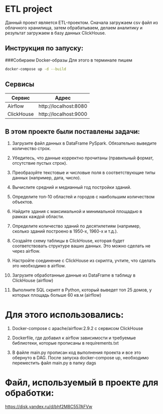 # ETL project

Данный проект является ETL-проектом. Сначала загружаем csv файл из облачного хранилища, затем обрабатываем, делаем аналитику и результат загружаем в базу данных ClickHouse.

## Инструкция по запуску:
###Собираем Docker-образы
Для этого в терминале пишем
```bash
docker-compose up -d --build
```
## Сервисы
| Сервис     | Адрес                 |
|------------|-----------------------|
| Airflow | http://localhost:8080 |
|      ClickHouse        |   http://localhost:9000                    |

## В этом проекте были поставлены задачи:
1. Загрузите файл данных в DataFrame PySpark. Обязательно выведите количество строк.

2. Убедитесь, что данные корректно прочитаны (правильный формат, отсутствие пустых строк).

3. Преобразуйте текстовые и числовые поля в соответствующие типы данных (например, дата, число).

4. Вычислите средний и медианный год постройки зданий.

5. Определите топ-10 областей и городов с наибольшим количеством объектов.

6. Найдите здания с максимальной и минимальной площадью в рамках каждой области.

7. Определите количество зданий по десятилетиям (например, сколько зданий построено в 1950-х, 1960-х и т.д.).

8. Создайте схему таблицы в ClickHouse, которая будет соответствовать структуре ваших данных. Это можно сделать не через airflow.

9. Настройте соединение с ClickHouse из скрипта, учтите, что сделать это необходимо в airflow.

10. Загрузите обработанные данные из DataFrame в таблицу в ClickHouse (airflow)

11. Выполните SQL скрипт в Python, который выведет топ 25 домов, у которых площадь больше 60 кв.м (airflow)

# Для этого использовались:
1. Docker-compose c apache/airflow:2.9.2 с сервисом ClickHouse

2. Dockerfile, где добавил к airflow зависимости и требуемые библиотеки, которые прописаны в requirements.txt

3. В файле main.py прописан код выполнения проекта и все это обернуто в DAG.
После запуска docker-compose up, необходимо переместить файл main.py в папку dags

# Файл, используемый в проекте для обработки:

https://disk.yandex.ru/d/bhf2M8C557AFVw